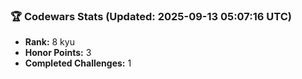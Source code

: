 ### 🏆 Codewars Stats (Updated: 2025-09-13 05:07:16 UTC)

- **Rank:** 8 kyu
- **Honor Points:** 3
- **Completed Challenges:** 1
